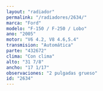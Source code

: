 ```yaml
---
layout: "radiador"
permalink: "/radiadores/2634/"
marca: "Ford"
modelo: "F-150 / F-250 / Lobo"
ano: "2005"
motor: "V6 4.2, V8 4.6,5.4"
transmision: "Automática"
parte: "432672"
clima: "Con clima"
alto: "31 7/8"
ancho: "17 1/17"
observaciones: "2 pulgadas grueso"
id: "2634"
---
```


